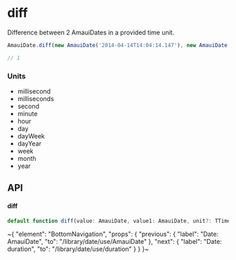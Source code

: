 
# diff

Difference between 2 AmauiDates in a provided time unit.

```ts
AmauiDate.diff(new AmauiDate('2014-04-14T14:04:14.147'), new AmauiDate('04/13/2014 14:04:14'), 'day');

// 1
```

### Units

- millisecond
- milliseconds
- second
- minute
- hour
- day
- dayWeek
- dayYear
- week
- month
- year

## API

#### diff

```ts
default function diff(value: AmauiDate, value1: AmauiDate, unit?: TTimeUnits): number;
```


~{
  "element": "BottomNavigation",
  "props": {
    "previous": {
      "label": "Date: AmauiDate",
      "to": "/library/date/use/AmauiDate"
    },
    "next": {
      "label": "Date: duration",
      "to": "/library/date/use/duration"
    }
  }
}~
